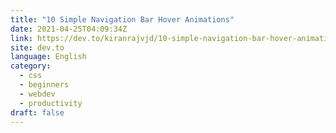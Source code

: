 ```yaml
---
title: "10 Simple Navigation Bar Hover Animations"
date: 2021-04-25T04:09:34Z
link: https://dev.to/kiranrajvjd/10-simple-navigation-bar-hover-animations-1980?utm_medium=RSS&utm_source=news.12bit.vn
site: dev.to
language: English
category:
  - css
  - beginners
  - webdev
  - productivity
draft: false
---
```

